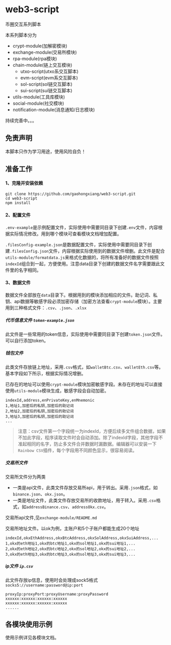# web3-script

币圈交互系列脚本

本系列脚本分为 
- crypt-module(加解密模块)
- exchange-module(交易所模块)
- rpa-module(rpa模块)
- chain-module(链上交互模块)
    - utxo-script(utxo系交互脚本)
    - evm-script(evm系交互脚本)
    - sol-script(sol链交互脚本)
    - sui-script(sui链交互脚本)
- utils-module(工具库模块)
- social-module(社交模块)
- notification-module(消息通知/日志模块)

持续完善中。。。

## 免责声明

本脚本只作为学习用途，使用风险自负！

## 准备工作

#### 1、克隆并安装依赖
```
git clone https://github.com/gaohongxiang/web3-script.git
cd web3-script
npm install
```
#### 2、配置文件

`.env-example`是示例配置文件，实际使用中需要同目录下创建`.env`文件，内容根据实际情况修改。用到哪个模块可查看模块文档增加配置。

`.filesConfig-example.json`是数据配置文件，实际使用中需要同目录下创建`.filesConfig.json`文件，内容根据实际使用到的数据文件增删。此文件是配合`utils-module/formatdata.js`来格式化数据的，将所有准备好的数据文件按照`indexId`组合到一起，方便使用。注意data目录下创建的数据文件名字需要跟此文件里的名字相同。

#### 3、数据文件

数据文件全部放在`data`目录下。根据用到的模块添加相应的文件。助记词、私钥、api数据等敏感字段必须加密存储（加密方法查看`crypt-module`模块）。主要用到三种格式文件：`.csv`、`.json`、`.xlsx`

##### 代币信息文件 `token-example.json`

此文件是一些常用的token信息，实际使用中需要同目录下创建`token.json`文件。可以自行添加token。


##### 钱包文件

此类文件存放链上地址，采用`.csv`格式，如`walletBtc.csv`、`walletEth.csv`等。基本字段如下所示，根据实际情况增删。

已存在的地址可以使用`crypt-module`模块加密敏感字段。未存在的地址可以直接使用`utils-module`模块生成，敏感字段会自动加密。

```
indexId,address,enPrivateKey,enMnemonic
1,地址1,加密后的私钥,加密后的助记词
2,地址2,加密后的私钥,加密后的助记词
3,地址3,加密后的私钥,加密后的助记词
...
```

>注意：csv文件第一个字段统一为indexId，方便后续多文件组合数据，如果不加此字段，程序读取文件时会自动添加。除了indexId字段，其他字段不准起相同的名字，防止多文件合并数据时漏数据。编辑器可以安装一下`Rainbow CSV`插件，每个字段用不同颜色显示，很容易阅读。

##### 交易所文件

交易所文件分为两类
- 一类是api文件，此类文件存放交易所api，用于转出。采用`.json`格式，如 `binance.json`、`okx.json`。
- 一类是地址文件，此类文件存放交易所的收款地址，用于转入。采用`.csv`格式，如`addressBinance.csv`、`addressOkx.csv`。

交易所api文件,见`exchange-module/README.md`

交易所地址文件。以ok为例，主账户和5个子账户都能生成20个地址
```
indexId,okxEthAddress,okxBtcAddress,okxSolAddress,okxSuiAddress,...
1,okx的eth地址1,okx的btc地址1,okx的sol地址1,okx的sui地址1,...
2,okx的eth地址2,okx的btc地址2,okx的sol地址2,okx的sui地址2,...
3,okx的eth地址3,okx的btc地址3,okx的sol地址3,okx的sui地址3,...
```

##### ip文件 `ip.csv`

此文件存放ip信息，使用时会处理成sock5格式 `socks5://username:password@ip:port`
```
proxyIp:proxyPort:proxyUsername:proxyPassword
xxxxxx:xxxxxx:xxxxxx:xxxxxx
xxxxxx:xxxxxx:xxxxxx:xxxxxx
......
```

## 各模块使用示例

使用示例详见各模块文档。